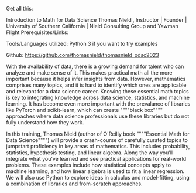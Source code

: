
Get all this:

Introduction to Math for Data Science
Thomas Nield , Instructor | Founder | University of Southern California | Nield Consulting Group and Yawman Flight Prerequisites/Links:

Tools/Languages utilized: Python 3 if you want to try examples

Github: https://github.com/thomasnield/thomasnield_odsc2023

With the availability of data, there is a growing demand for talent who can analyze and make sense of it. This makes practical math all the more important because it helps infer insights from data. However, mathematics comprises many topics, and it is hard to identify which ones are applicable and relevant for a data science career. Knowing these essential math topics is key to integrating knowledge across data science, statistics, and machine learning. It has become even more important with the prevalance of libraries like PyTorch and scikit-learn, which can create """"black box"""" approaches where data science professionals use these libraries but do not fully understand how they work.

In this training, Thomas Nield (author of O'Reilly book """"Essential Math for Data Science"""") will provide a crash-course of carefully curated topics to jumpstart proficiency in key areas of mathematics. This includes probability, statistics, hypothesis testing, and linear algebra. Along the way you’ll integrate what you’ve learned and see practical applications for real-world problems. These examples include how statistical concepts apply to machine learning, and how linear algebra is used to fit a linear regression. We will also use Python to explore ideas in calculus and model-fitting, using a combination of libraries and from-scratch approaches.

